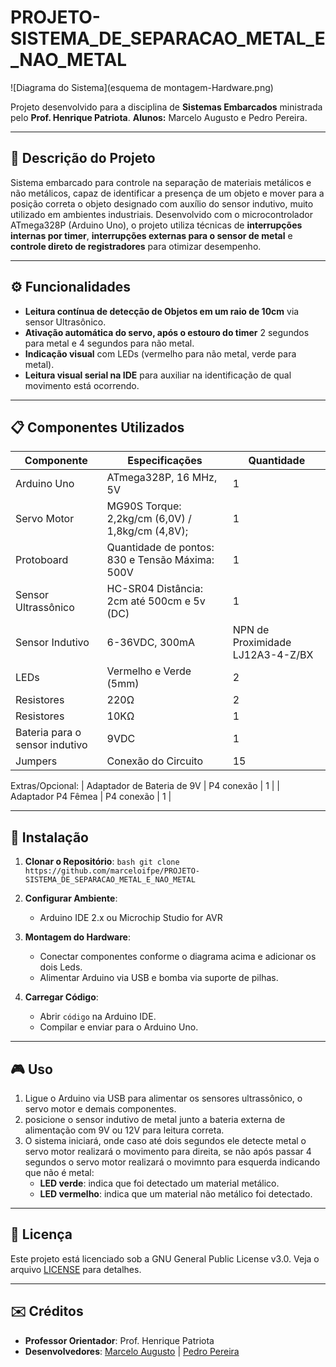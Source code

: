 # PROJETO-SISTEMA_DE_SEPARACAO_METAL_E_NAO_METAL


![Diagrama do Sistema](esquema de montagem-Hardware.png)

Projeto desenvolvido para a disciplina de **Sistemas Embarcados** ministrada pelo **Prof. Henrique Patriota**.
**Alunos:** Marcelo Augusto e Pedro Pereira.

---

## 🚀 Descrição do Projeto
Sistema embarcado para controle na separação de materiais metálicos e não metálicos, capaz de identificar a presença de um objeto e mover para a posição correta o objeto designado com auxílio do sensor indutivo, muito utilizado em ambientes industriais. Desenvolvido com o microcontrolador ATmega328P (Arduino Uno), o projeto utiliza técnicas de  **interrupções internas por timer**, **interrupções externas para o sensor de metal** e **controle direto de registradores** para otimizar desempenho.

---

## ⚙️ Funcionalidades
- **Leitura contínua de detecção de Objetos em um raio de 10cm** via sensor Ultrasônico.
- **Ativação automática do servo, após o estouro do timer** 2 segundos para metal e 4 segundos para não metal.
- **Indicação visual** com LEDs (vermelho para não metal, verde para metal).
- **Leitura visual serial na IDE** para auxiliar na identificação de qual movimento está ocorrendo.

---

## 📋 Componentes Utilizados
| Componente               | Especificações                          | Quantidade |
|--------------------------|-----------------------------------------|------------|
| Arduino Uno              | ATmega328P, 16 MHz, 5V                 | 1          |
| Servo Motor              | MG90S Torque: 2,2kg/cm (6,0V) / 1,8kg/cm (4,8V);    | 1          |
| Protoboard               | Quantidade de pontos: 830 e Tensão Máxima: 500V     | 1          |
| Sensor Ultrassônico      | HC-SR04 Distância: 2cm até 500cm e 5v (DC)          | 1          |
| Sensor Indutivo          | 6-36VDC, 300mA | NPN de Proximidade LJ12A3-4-Z/BX    | 1          |
| LEDs                     | Vermelho e Verde (5mm)                              | 2          |
| Resistores               | 220Ω                                                | 2          |
| Resistores               | 10KΩ                                                | 1          |
| Bateria para o sensor indutivo   | 9VDC                                        | 1          |
| Jumpers                  | Conexão do Circuito                                 | 15          |
Extras/Opcional:
| Adaptador de Bateria de 9V    | P4 conexão                                     | 1          |
| Adaptador P4 Fêmea               | P4 conexão                                  | 1          |

---

## 🔧 Instalação
1. **Clonar o Repositório**:
   ``bash
   git clone https://github.com/marceloifpe/PROJETO-SISTEMA_DE_SEPARACAO_METAL_E_NAO_METAL
   ``

2. **Configurar Ambiente**:
   - Arduino IDE 2.x ou Microchip Studio for AVR

3. **Montagem do Hardware**:
   - Conectar componentes conforme o diagrama acima e adicionar os dois Leds.
   - Alimentar Arduino via USB e bomba via suporte de pilhas.

4. **Carregar Código**:
   - Abrir `código` na Arduino IDE.
   - Compilar e enviar para o Arduino Uno.

---

## 🎮 Uso
1. Ligue o Arduino via USB para alimentar os sensores ultrassônico, o servo motor e demais componentes.
2. posicione o sensor indutivo de metal junto a bateria externa de alimentação com 9V ou 12V para leitura correta.
3. O sistema iniciará, onde caso até dois segundos ele detecte metal o servo motor realizará o movimento para direita, se não após passar 4 segundos o servo motor realizará o movimnto para esquerda indicando que não é metal:
   - **LED verde**: indica que foi detectado um material metálico.
   - **LED vermelho**: indica que um material não metálico foi detectado.

---

## 📄 Licença
Este projeto está licenciado sob a GNU General Public License v3.0. Veja o arquivo [LICENSE](LICENSE) para detalhes.

---

## ✉️ Créditos
- **Professor Orientador**: Prof. Henrique Patriota
- **Desenvolvedores**: [Marcelo Augusto](https://github.com/marceloifpe) | [Pedro Pereira]((https://github.com/PedroHLP25))
